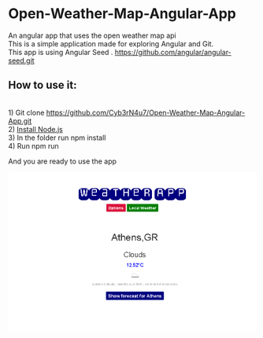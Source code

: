
# Open-Weather-Map-Angular-App

An angular app that uses the open weather map api
</br>This is a simple application made for exploring Angular and Git.
</br>This app is using Angular Seed . https://github.com/angular/angular-seed.git

## How to use it:
</br>1) Git clone https://github.com/Cyb3rN4u7/Open-Weather-Map-Angular-App.git
</br>2) <a href='https://nodejs.org/' target ='blank_'>Install Node.js</a>
</br>3) In the folder run  npm install
</br>4) Run npm run

And you are ready to use the app



<img src="app/img/weather-app.png" alt="OpenWeather App"/>
